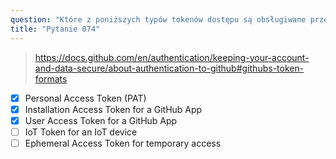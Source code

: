 ```yaml
---
question: "Które z poniższych typów tokenów dostępu są obsługiwane przez GitHub? (Wybierz trzy.)"
title: "Pytanie 074"
---
```


> https://docs.github.com/en/authentication/keeping-your-account-and-data-secure/about-authentication-to-github#githubs-token-formats
- [x] Personal Access Token (PAT)
- [x] Installation Access Token for a GitHub App
- [x] User Access Token for a GitHub App
- [ ] IoT Token for an IoT device
- [ ] Ephemeral Access Token for temporary access
